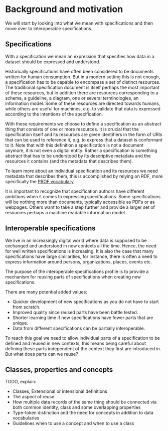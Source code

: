 # Background and motivation

We will start by looking into what we mean with specifications and then move over to interoperable specifications.

## Specifications

With a specification we mean an expression that specifies how data in a dataset should be expressed and understood.

Historically specifications have often been considered to be documents written for human consumption. But in a modern setting this is not enough, a specification has to be capable to encompass a set of distinct resources. The traditional specification document is itself perhaps the most important of these resources, but in addition there are resources corresponding to a schema, a guideline, a diagram, one or several terminologies, an information model. Some of these resources are directed towards humans, while others are useful for machines, e.g. to validate that data is expressed according to the intentions of the specification.

With these requirements we choose to define a specification as an abstract thing that consists of one or more resources. It is crucial that the specification itself and its resources are given identifiers in the form of URIs that can be used to reference it, e.g. to express that a dataset is conformant to it. Note that with this definition a specification is not a document anymore, it is not even a digital entity. Rather a specification is something abstract that has to be understood by its descriptive metadata and the resources it contains (and the metadata that describes them).

To learn more about an individual specification and its resources we need metadata that describes them, this is accomplished by relying on RDF, more specifically the [PROF vocabulary](https://www.w3.org/TR/dx-prof/).

It is important to recognize that specification authors have different ambitions when it comes to expressing specifications. Some specifications will be nothing more than documents, typically accessible as PDFs or as webpages. Others want to take a step further and provide a larger set of resources perhaps a machine readable information model.

## Interoperable specifications

We live in an increasingly digital world where data is supposed to be exchanged and understood in new contexts all the time. Hence, the need for well written specifications is increasing. It is also the case that many specifications have large similarities, for instance, there is often a need to express information around persons, organizations, places, events etc.

The purpose of the interoperable specifications profile is to provide a mechanism for reusing parts of specifications when creating new specifications.

There are many potential added values:
* Quicker development of new specifications as you do not have to start from scratch.
* Improved quality since reused parts have been battle tested.
* Shorter learning time if new specifications have fewer parts that are unique.
* Data from different specifications can be partially interoperable.

To reach this goal we need to allow individual parts of a specification to be defined and reused in new contexts, this means being careful about defining these parts independent of the context they first are introduced in. But what does parts can we reuse?

## Classes, properties and concepts

TODO, explain:
* Classes, Extensional or intensional definitions
* The aspect of reuse
* How multiple data records of the same thing should be connected via both common identity, class and some overlapping properties
* Type-token distinction and the need for concepts in addition to data vocabularies
* Guidelines when to use a concept and when to use a class